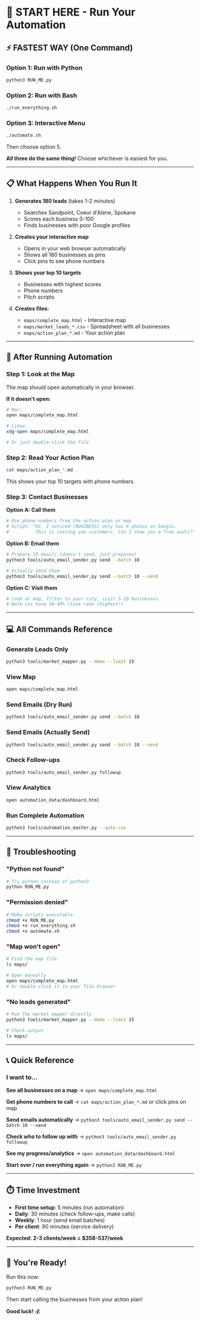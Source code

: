 # 🚀 START HERE - Run Your Automation

## ⚡ FASTEST WAY (One Command)

### Option 1: Run with Python
```bash
python3 RUN_ME.py
```

### Option 2: Run with Bash
```bash
./run_everything.sh
```

### Option 3: Interactive Menu
```bash
./automate.sh
```
Then choose option 5.

**All three do the same thing!** Choose whichever is easiest for you.

---

## 📋 What Happens When You Run It

1. **Generates 180 leads** (takes 1-2 minutes)
   - Searches Sandpoint, Coeur d'Alene, Spokane
   - Scores each business 0-100
   - Finds businesses with poor Google profiles

2. **Creates your interactive map**
   - Opens in your web browser automatically
   - Shows all 180 businesses as pins
   - Click pins to see phone numbers

3. **Shows your top 10 targets**
   - Businesses with highest scores
   - Phone numbers
   - Pitch scripts

4. **Creates files:**
   - `maps/complete_map.html` - Interactive map
   - `maps/market_leads_*.csv` - Spreadsheet with all businesses
   - `maps/action_plan_*.md` - Your action plan

---

## 🎯 After Running Automation

### Step 1: Look at the Map
The map should open automatically in your browser.

**If it doesn't open:**
```bash
# Mac:
open maps/complete_map.html

# Linux:
xdg-open maps/complete_map.html

# Or just double-click the file
```

### Step 2: Read Your Action Plan
```bash
cat maps/action_plan_*.md
```

This shows your top 10 targets with phone numbers.

### Step 3: Contact Businesses

**Option A: Call them**
```bash
# Use phone numbers from the action plan or map
# Script: "Hi, I noticed [BUSINESS] only has X photos on Google.
#          This is costing you customers. Can I show you a free audit?"
```

**Option B: Email them**
```bash
# Prepare 10 emails (doesn't send, just prepares)
python3 tools/auto_email_sender.py send --batch 10

# Actually send them
python3 tools/auto_email_sender.py send --batch 10 --send
```

**Option C: Visit them**
```bash
# Look at map, filter to your city, visit 5-10 businesses
# Walk-ins have 30-40% close rate (highest!)
```

---

## 💻 All Commands Reference

### Generate Leads Only
```bash
python3 tools/market_mapper.py --demo --limit 15
```

### View Map
```bash
open maps/complete_map.html
```

### Send Emails (Dry Run)
```bash
python3 tools/auto_email_sender.py send --batch 10
```

### Send Emails (Actually Send)
```bash
python3 tools/auto_email_sender.py send --batch 10 --send
```

### Check Follow-ups
```bash
python3 tools/auto_email_sender.py followup
```

### View Analytics
```bash
open automation_data/dashboard.html
```

### Run Complete Automation
```bash
python3 tools/automation_master.py --auto-run
```

---

## 🐛 Troubleshooting

### "Python not found"
```bash
# Try python instead of python3
python RUN_ME.py
```

### "Permission denied"
```bash
# Make scripts executable
chmod +x RUN_ME.py
chmod +x run_everything.sh
chmod +x automate.sh
```

### "Map won't open"
```bash
# Find the map file
ls maps/

# Open manually
open maps/complete_map.html
# Or double-click it in your file browser
```

### "No leads generated"
```bash
# Run the market mapper directly
python3 tools/market_mapper.py --demo --limit 15

# Check output
ls maps/
```

---

## 📞 Quick Reference

### I want to...

**See all businesses on a map**
→ `open maps/complete_map.html`

**Get phone numbers to call**
→ `cat maps/action_plan_*.md` or click pins on map

**Send emails automatically**
→ `python3 tools/auto_email_sender.py send --batch 10 --send`

**Check who to follow up with**
→ `python3 tools/auto_email_sender.py followup`

**See my progress/analytics**
→ `open automation_data/dashboard.html`

**Start over / run everything again**
→ `python3 RUN_ME.py`

---

## ⏱️ Time Investment

- **First time setup**: 5 minutes (run automation)
- **Daily**: 30 minutes (check follow-ups, make calls)
- **Weekly**: 1 hour (send email batches)
- **Per client**: 90 minutes (service delivery)

**Expected: 2-3 clients/week = $358-537/week**

---

## 🎉 You're Ready!

Run this now:
```bash
python3 RUN_ME.py
```

Then start calling the businesses from your action plan!

**Good luck!** 💰
